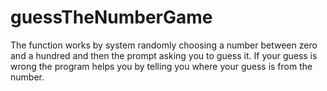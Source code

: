 # guessTheNumberGame

The function works by system randomly choosing a number between zero and a hundred and then the prompt asking you to guess it. If your guess is wrong the program helps you by telling you where your guess is from the number.